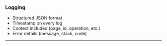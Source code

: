 ### Logging

- Structured JSON format
- Timestamp on every log
- Context included (page_id, operation, etc.)
- Error details (message, stack, code)

---
